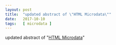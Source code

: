 ```yaml
---
layout: post
title:  "updated abstract of \"HTML Microdata\""
date:   2017-10-10
tags:   [ microdata ]
---
```


updated abstract of "[HTML Microdata](/spec/microdata)"

